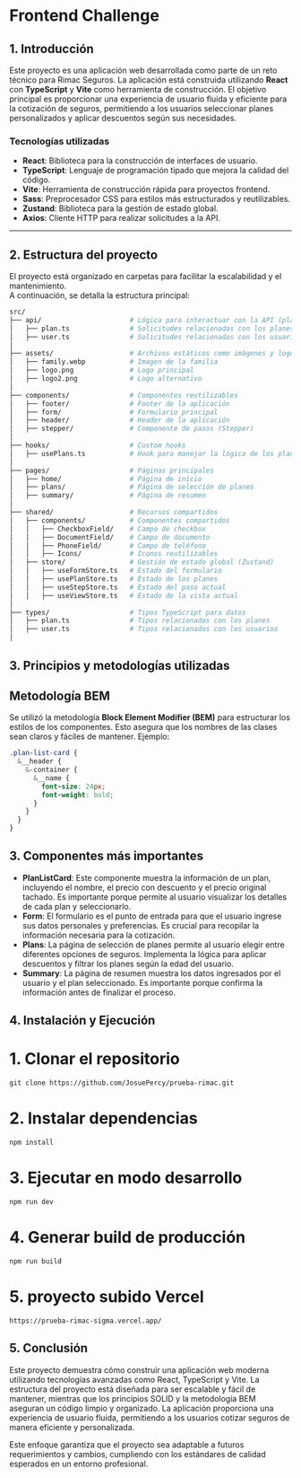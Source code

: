 # Frontend Challenge

## **1. Introducción**
Este proyecto es una aplicación web desarrollada como parte de un reto técnico para Rimac Seguros. La aplicación está construida utilizando **React** con **TypeScript** y **Vite** como herramienta de construcción. El objetivo principal es proporcionar una experiencia de usuario fluida y eficiente para la cotización de seguros, permitiendo a los usuarios seleccionar planes personalizados y aplicar descuentos según sus necesidades.

### **Tecnologías utilizadas**
- **React**: Biblioteca para la construcción de interfaces de usuario.
- **TypeScript**: Lenguaje de programación tipado que mejora la calidad del código.
- **Vite**: Herramienta de construcción rápida para proyectos frontend.
- **Sass**: Preprocesador CSS para estilos más estructurados y reutilizables.
- **Zustand**: Biblioteca para la gestión de estado global.
- **Axios**: Cliente HTTP para realizar solicitudes a la API.
---

## **2. Estructura del proyecto**

El proyecto está organizado en carpetas para facilitar la escalabilidad y el mantenimiento.  
A continuación, se detalla la estructura principal:

```bash
src/
├── api/                      # Lógica para interactuar con la API (planes y usuarios)
│   ├── plan.ts               # Solicitudes relacionadas con los planes
│   ├── user.ts               # Solicitudes relacionadas con los usuarios
│
├── assets/                   # Archivos estáticos como imágenes y logos
│   ├── family.webp           # Imagen de la familia
│   ├── logo.png              # Logo principal
│   ├── logo2.png             # Logo alternativo
│
├── components/               # Componentes reutilizables
│   ├── footer/               # Footer de la aplicación
│   ├── form/                 # Formulario principal
│   ├── header/               # Header de la aplicación
│   ├── stepper/              # Componente de pasos (Stepper)
│
├── hooks/                    # Custom hooks
│   ├── usePlans.ts           # Hook para manejar la lógica de los planes
│
├── pages/                    # Páginas principales
│   ├── home/                 # Página de inicio
│   ├── plans/                # Página de selección de planes
│   ├── summary/              # Página de resumen
│
├── shared/                   # Recursos compartidos
│   ├── components/           # Componentes compartidos
│   │   ├── CheckboxField/    # Campo de checkbox
│   │   ├── DocumentField/    # Campo de documento
│   │   ├── PhoneField/       # Campo de teléfono
│   │   ├── Icons/            # Iconos reutilizables
│   ├── store/                # Gestión de estado global (Zustand)
│   │   ├── useFormStore.ts   # Estado del formulario
│   │   ├── usePlanStore.ts   # Estado de los planes
│   │   ├── useStepStore.ts   # Estado del paso actual
│   │   ├── useViewStore.ts   # Estado de la vista actual
│
├── types/                    # Tipos TypeScript para datos
│   ├── plan.ts               # Tipos relacionados con los planes
│   ├── user.ts               # Tipos relacionados con los usuarios
│
```

## **3. Principios y metodologías utilizadas**

## **Metodología BEM**

Se utilizó la metodología **Block Element Modifier (BEM)** para estructurar los estilos de los componentes. Esto asegura que los nombres de las clases sean claros y fáciles de mantener. Ejemplo:
```scss
.plan-list-card {
  &__header {
    &-container {
      &__name {
        font-size: 24px;
        font-weight: bold;
      }
    }
  }
}
```
## **3. Componentes más importantes**
 - **PlanListCard**: Este componente muestra la información de un plan, incluyendo el nombre, el precio con descuento y el precio original tachado.
Es importante porque permite al usuario visualizar los detalles de cada plan y seleccionarlo.
- **Form**: El formulario es el punto de entrada para que el usuario ingrese sus datos personales y preferencias.
Es crucial para recopilar la información necesaria para la cotización.
- **Plans**: La página de selección de planes permite al usuario elegir entre diferentes opciones de seguros.
Implementa la lógica para aplicar descuentos y filtrar los planes según la edad del usuario.
- **Summary**: La página de resumen muestra los datos ingresados por el usuario y el plan seleccionado.
Es importante porque confirma la información antes de finalizar el proceso.

## **4. Instalación y Ejecución**
# 1. Clonar el repositorio
```git clone https://github.com/JosuePercy/prueba-rimac.git```

# 2. Instalar dependencias
```npm install```

# 3. Ejecutar en modo desarrollo
```npm run dev```

# 4. Generar build de producción
```npm run build```

# 5. proyecto subido Vercel
```https://prueba-rimac-sigma.vercel.app/```

## **5. Conclusión**
Este proyecto demuestra cómo construir una aplicación web moderna utilizando tecnologías avanzadas como React, TypeScript y Vite. La estructura del proyecto está diseñada para ser escalable y fácil de mantener, mientras que los principios SOLID y la metodología BEM aseguran un código limpio y organizado. La aplicación proporciona una experiencia de usuario fluida, permitiendo a los usuarios cotizar seguros de manera eficiente y personalizada.

Este enfoque garantiza que el proyecto sea adaptable a futuros requerimientos y cambios, cumpliendo con los estándares de calidad esperados en un entorno profesional.